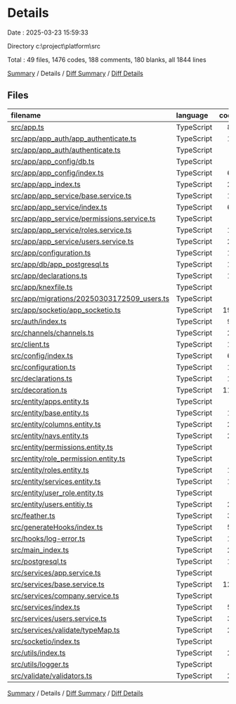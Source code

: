 # Details

Date : 2025-03-23 15:59:33

Directory c:\\project\\platform\\src

Total : 49 files,  1476 codes, 188 comments, 180 blanks, all 1844 lines

[Summary](results.md) / Details / [Diff Summary](diff.md) / [Diff Details](diff-details.md)

## Files
| filename | language | code | comment | blank | total |
| :--- | :--- | ---: | ---: | ---: | ---: |
| [src/app.ts](/src/app.ts) | TypeScript | 82 | 14 | 1 | 97 |
| [src/app/app\_auth/app\_authenticate.ts](/src/app/app_auth/app_authenticate.ts) | TypeScript | 13 | 2 | 3 | 18 |
| [src/app/app\_auth/authenticate.ts](/src/app/app_auth/authenticate.ts) | TypeScript | 3 | 1 | 2 | 6 |
| [src/app/app\_config/db.ts](/src/app/app_config/db.ts) | TypeScript | 0 | 0 | 1 | 1 |
| [src/app/app\_config/index.ts](/src/app/app_config/index.ts) | TypeScript | 69 | 2 | 14 | 85 |
| [src/app/app\_index.ts](/src/app/app_index.ts) | TypeScript | 26 | 4 | 2 | 32 |
| [src/app/app\_service/base.service.ts](/src/app/app_service/base.service.ts) | TypeScript | 16 | 2 | 1 | 19 |
| [src/app/app\_service/index.ts](/src/app/app_service/index.ts) | TypeScript | 63 | 6 | 8 | 77 |
| [src/app/app\_service/permissions.service.ts](/src/app/app_service/permissions.service.ts) | TypeScript | 6 | 0 | 1 | 7 |
| [src/app/app\_service/roles.service.ts](/src/app/app_service/roles.service.ts) | TypeScript | 18 | 0 | 1 | 19 |
| [src/app/app\_service/users.service.ts](/src/app/app_service/users.service.ts) | TypeScript | 21 | 5 | 1 | 27 |
| [src/app/configuration.ts](/src/app/configuration.ts) | TypeScript | 11 | 2 | 5 | 18 |
| [src/app/db/app\_postgresql.ts](/src/app/db/app_postgresql.ts) | TypeScript | 15 | 2 | 1 | 18 |
| [src/app/declarations.ts](/src/app/declarations.ts) | TypeScript | 16 | 8 | 9 | 33 |
| [src/app/knexfile.ts](/src/app/knexfile.ts) | TypeScript | 4 | 4 | 2 | 10 |
| [src/app/migrations/20250303172509\_users.ts](/src/app/migrations/20250303172509_users.ts) | TypeScript | 5 | 0 | 6 | 11 |
| [src/app/socketio/app\_socketio.ts](/src/app/socketio/app_socketio.ts) | TypeScript | 192 | 31 | 14 | 237 |
| [src/auth/index.ts](/src/auth/index.ts) | TypeScript | 95 | 11 | 17 | 123 |
| [src/channels/channels.ts](/src/channels/channels.ts) | TypeScript | 23 | 3 | 1 | 27 |
| [src/client.ts](/src/client.ts) | TypeScript | 19 | 9 | 7 | 35 |
| [src/config/index.ts](/src/config/index.ts) | TypeScript | 69 | 2 | 10 | 81 |
| [src/configuration.ts](/src/configuration.ts) | TypeScript | 13 | 0 | 5 | 18 |
| [src/declarations.ts](/src/declarations.ts) | TypeScript | 11 | 7 | 5 | 23 |
| [src/decoration.ts](/src/decoration.ts) | TypeScript | 114 | 10 | 5 | 129 |
| [src/entity/apps.entity.ts](/src/entity/apps.entity.ts) | TypeScript | 0 | 0 | 1 | 1 |
| [src/entity/base.entity.ts](/src/entity/base.entity.ts) | TypeScript | 14 | 5 | 1 | 20 |
| [src/entity/columns.entity.ts](/src/entity/columns.entity.ts) | TypeScript | 25 | 0 | 0 | 25 |
| [src/entity/navs.entity.ts](/src/entity/navs.entity.ts) | TypeScript | 25 | 0 | 0 | 25 |
| [src/entity/permissions.entity.ts](/src/entity/permissions.entity.ts) | TypeScript | 9 | 0 | 4 | 13 |
| [src/entity/role\_permission.entity.ts](/src/entity/role_permission.entity.ts) | TypeScript | 7 | 0 | 3 | 10 |
| [src/entity/roles.entity.ts](/src/entity/roles.entity.ts) | TypeScript | 12 | 0 | 2 | 14 |
| [src/entity/services.entity.ts](/src/entity/services.entity.ts) | TypeScript | 17 | 0 | 0 | 17 |
| [src/entity/user\_role.entity.ts](/src/entity/user_role.entity.ts) | TypeScript | 8 | 0 | 3 | 11 |
| [src/entity/users.entitiy.ts](/src/entity/users.entitiy.ts) | TypeScript | 20 | 0 | 2 | 22 |
| [src/feather.ts](/src/feather.ts) | TypeScript | 34 | 5 | 1 | 40 |
| [src/generateHooks/index.ts](/src/generateHooks/index.ts) | TypeScript | 58 | 3 | 2 | 63 |
| [src/hooks/log-error.ts](/src/hooks/log-error.ts) | TypeScript | 13 | 3 | 4 | 20 |
| [src/main\_index.ts](/src/main_index.ts) | TypeScript | 21 | 3 | 1 | 25 |
| [src/postgresql.ts](/src/postgresql.ts) | TypeScript | 13 | 1 | 4 | 18 |
| [src/services/app.service.ts](/src/services/app.service.ts) | TypeScript | 3 | 1 | 2 | 6 |
| [src/services/base.service.ts](/src/services/base.service.ts) | TypeScript | 125 | 16 | 2 | 143 |
| [src/services/company.service.ts](/src/services/company.service.ts) | TypeScript | 2 | 0 | 2 | 4 |
| [src/services/index.ts](/src/services/index.ts) | TypeScript | 54 | 6 | 3 | 63 |
| [src/services/users.service.ts](/src/services/users.service.ts) | TypeScript | 33 | 3 | 1 | 37 |
| [src/services/validate/typeMap.ts](/src/services/validate/typeMap.ts) | TypeScript | 27 | 9 | 9 | 45 |
| [src/socketio/index.ts](/src/socketio/index.ts) | TypeScript | 0 | 0 | 1 | 1 |
| [src/utils/index.ts](/src/utils/index.ts) | TypeScript | 21 | 4 | 4 | 29 |
| [src/utils/logger.ts](/src/utils/logger.ts) | TypeScript | 6 | 3 | 2 | 11 |
| [src/validate/validators.ts](/src/validate/validators.ts) | TypeScript | 25 | 1 | 4 | 30 |

[Summary](results.md) / Details / [Diff Summary](diff.md) / [Diff Details](diff-details.md)